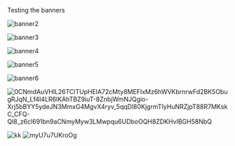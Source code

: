 Testing the banners

![banner2](https://user-images.githubusercontent.com/84241003/178489162-bc84db0f-e8f2-454f-bf84-6c435ec98e87.gif)

![banner3](https://user-images.githubusercontent.com/84241003/178489247-6a8f7af9-be37-46cc-8322-efae1216b905.gif)

![banner4](https://user-images.githubusercontent.com/84241003/178489299-4b4b495d-f380-4465-ba92-059d6dcfdf9e.gif)

![banner5](https://user-images.githubusercontent.com/84241003/178489312-47a79265-07a3-4a8d-bad7-3b6680426998.gif)

![banner6](https://user-images.githubusercontent.com/84241003/178490275-386a6597-893d-4810-b759-9b53dbfb5308.gif)

![0CNmdAuVHlL26TClTUpHElA72cMty8MEFIxMz6hWVKbrnrwFd2BK5ObugRJqN_Lf4I4LR6lKAhTBZ9iuT-8ZnbjWmNJQgio-Xrj5bBYY5ydeJN3MmxG4MgvX4ryv_5qqDl80KjgrmTIyHuNRZjpT88R7MKskC_CFQ-Ql8_z6cl691bn9aCNmyMyw3LMwpqu6UDboOQH8ZDKHvIBGH58NbQ](https://user-images.githubusercontent.com/84241003/178492412-b6b93642-b8b3-4ef3-b10e-fa9ee1c937d6.gif)

![kk](https://user-images.githubusercontent.com/84241003/178493101-b755fb27-efd3-4b00-8666-1b5808489f41.gif)
![myU7u7UKroOg](https://user-images.githubusercontent.com/84241003/178493151-8c3ad962-242c-4426-a79a-2f5173925667.gif)
